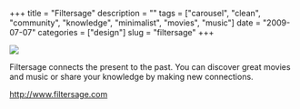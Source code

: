 +++
title = "Filtersage"
description = ""
tags = ["carousel", "clean", "community", "knowledge", "minimalist", "movies", "music"]
date = "2009-07-07"
categories = ["design"]
slug = "filtersage"
+++


 

  <div id="screens-thumbs" class="clearfix">
    <div class="txt-center" id="design-submission"><a href="http://www.filtersage.com/"><img id='bluga-thumbnail-1799' class='bluga-thumbnail large' src='/media/bluga/
wt4a5317318d2b7_0.jpg'/></a></div>  
  </div>   
<p>Filtersage connects the present to the past. You can discover great movies and music or share your knowledge by making new connections. </p>
<p><a href="http://www.filtersage.com/">http://www.filtersage.com</a></p>




